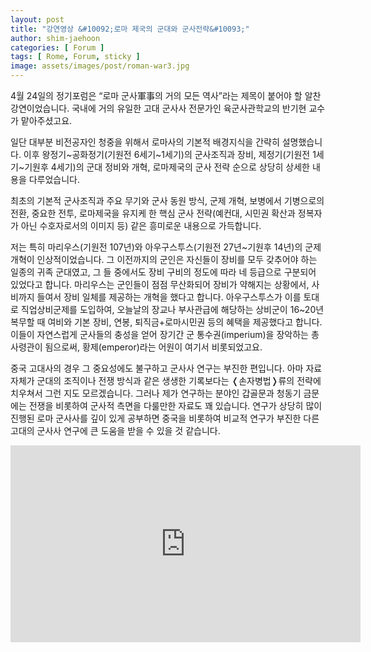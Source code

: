 ```yaml
---
layout: post
title: "강연영상 &#10092;로마 제국의 군대와 군사전략&#10093;"
author: shim-jaehoon
categories: [ Forum ]
tags: [ Rome, Forum, sticky ] 
image: assets/images/post/roman-war3.jpg
---
```


4월 24일의 정기포럼은 “로마 군사軍事의 거의 모든 역사”라는 제목이 붙어야 할 알찬 강연이었습니다. 국내에 거의 유일한 고대 군사사 전문가인 육군사관학교의 반기현 교수가 맡아주셨고요.

일단 대부분 비전공자인 청중을 위해서 로마사의 기본적 배경지식을 간략히 설명했습니다. 이후 왕정기~공화정기(기원전 6세기~1세기)의 군사조직과 장비, 제정기(기원전 1세기~기원후 4세기)의 군대 정비와 개혁, 로마제국의 군사 전략 순으로 상당히 상세한 내용을 다루었습니다.

최초의 기본적 군사조직과 주요 무기와 군사 동원 방식, 군제 개혁, 보병에서 기병으로의 전환, 중요한 전투, 로마제국을 유지케 한 핵심 군사 전략(예컨대, 시민권 확산과 정복자가 아닌 수호자로서의 이미지 등) 같은 흥미로운 내용으로 가득합니다.

저는 특히 마리우스(기원전 107년)와 아우구스투스(기원전 27년~기원후 14년)의 군제 개혁이 인상적이었습니다. 그 이전까지의 군인은 자신들이 장비를 모두 갖추어야 하는 일종의 귀족 군대였고, 그 들 중에서도 장비 구비의 정도에 따라 네 등급으로 구분되어 있었다고 합니다. 마리우스는 군인들이 점점 무산화되어 장비가 약해지는 상황에서, 사비까지 들여서 장비 일체를 제공하는 개혁을 했다고 합니다. 아우구스투스가 이를 토대로 직업상비군제를 도입하여, 오늘날의 장교나 부사관급에 해당하는 상비군이 16~20년 복무할 때 여비와 기본 장비, 연봉, 퇴직금+로마시민권 등의 혜택을 제공했다고 합니다. 이들이 자연스럽게 군사들의 충성을 얻어 장기간 군 통수권(imperium)을 장악하는 총사령관이 됨으로써, 황제(emperor)라는 어원이 여기서 비롯되었고요.

중국 고대사의 경우 그 중요성에도 불구하고 군사사 연구는 부진한 편입니다. 아마 자료 자체가 군대의 조직이나 전쟁 방식과 같은 생생한 기록보다는 &#10092;손자병법&#10093;류의 전략에 치우쳐서 그런 지도 모르겠습니다. 그러나 제가 연구하는 분야인 갑골문과 청동기 금문에는 전쟁을 비롯하여 군사적 측면을 다룰만한 자료도 꽤 있습니다. 연구가 상당히 많이 진행된 로마 군사사를 깊이 있게 공부하면 중국을 비롯하여 비교적 연구가 부진한 다른 고대의 군사사 연구에 큰 도움을 받을 수 있을 것 같습니다.


<iframe width="560" height="315" src="https://www.youtube.com/embed/tea6PjoR4nk" title="YouTube video player" frameborder="0" allow="accelerometer; autoplay; clipboard-write; encrypted-media; gyroscope; picture-in-picture" allowfullscreen></iframe>
